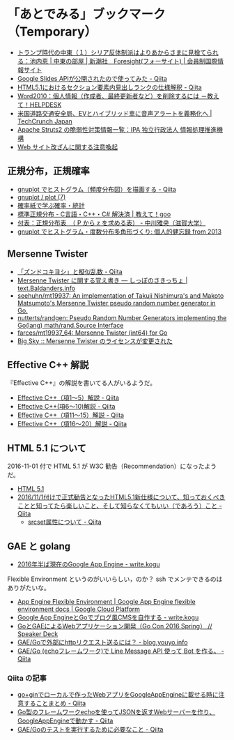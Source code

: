 # 「あとでみる」ブックマーク（Temporary）

- [トランプ時代の中東（１）シリア反体制派はよりあからさまに見捨てられる：池内恵 | 中東の部屋 | 新潮社　Foresight(フォーサイト) | 会員制国際情報サイト](http://www.fsight.jp/articles/-/41706)
- [Google Slides APIが公開されたので使ってみた - Qiita](http://qiita.com/howdy39/items/be30170f8722c6837ea5)
- [HTML5.1におけるセクション要素内見出しランクの仕様解釈 - Qiita](http://qiita.com/falsandtru/items/9d6659279fed10bc5901)
- [Word2010：個人情報（作成者、最終更新者など）を削除するには －教えて！HELPDESK](http://office-qa.com/Word/wd312.htm)
- [米国道路交通安全局、EVとハイブリッド車に音声アラートを義務化へ | TechCrunch Japan](http://jp.techcrunch.com/2016/11/15/20161114nhtsa-adds-safety-sound-requirement-for-new-electric-and-hybrid-vehicles/)
- [Apache Struts2 の脆弱性対策情報一覧：IPA 独立行政法人 情報処理推進機構](https://www.ipa.go.jp/security/announce/struts2_list.html)
- [Web サイト改ざんに関する注意喚起](https://www.jpcert.or.jp/at/2016/at160047.html)


## 正規分布，正規確率

- [gnuplot でヒストグラム（頻度分布図）を描画する - Qiita](http://qiita.com/iwiwi/items/4c7635d4c84bc785e47a)
- [gnuplot / plot (7)](http://newton.ph.unito.it/~moretti/gnuplot/plot7.html)
- [確率紙で学ぶ確率・統計](http://www.fml.t.u-tokyo.ac.jp/~sakai/kougi/ProbSystem/ProbPaper/probpaper.htm)
- [標準正規分布 - C言語・C++・C# 解決済 | 教えて！goo](http://oshiete.goo.ne.jp/qa/935719.html)
- [付表：正規分布表　（ P から z を求める表） - 中川雅央（滋賀大学）](http://www.biwako.shiga-u.ac.jp/sensei/mnaka/ut/normdistinvtab.html)
- [gnuplot でヒストグラム・度数分布多角形づくり: 個人的健忘録 from 2013](http://bluearth.cocolog-nifty.com/blog/2014/03/gnuplot-d8cc-1.html)

## Mersenne Twister

- [「ズンドコキヨシ」と擬似乱数 - Qiita](http://qiita.com/spiegel-im-spiegel/items/6a5bc07dbfa46a328e26)
- [Mersenne Twister に関する覚え書き — しっぽのさきっちょ | text.Baldanders.info](http://text.baldanders.info/remark/2016/03/mersenne-twister/)
- [seehuhn/mt19937: An implementation of Takuji Nishimura's and Makoto Matsumoto's Mersenne Twister pseudo random number generator in Go.](https://github.com/seehuhn/mt19937)
- [nutterts/randgen: Pseudo Random Number Generators implementing the Go(lang) math/rand.Source Interface](https://github.com/nutterts/randgen)
- [farces/mt19937_64: Mersenne Twister (int64) for Go](https://github.com/farces/mt19937_64)
- [Big Sky :: Mersenne Twister のライセンスが変更された](http://mattn.kaoriya.net/software/20130409093112.htm)

## Effective C++ 解説

『Effective C++』の解説を書いてる人がいるようだ。

- [Effective C++（項1〜5）解説 - Qiita](http://qiita.com/MoriokaReimen/items/58f183d421bb932cbbda)
- [Effective C++(項6〜10)解説 - Qiita](http://qiita.com/MoriokaReimen/items/bf301530e8f5d6d2fe90)
- [Effective C++（項11〜15）解説 - Qiita](http://qiita.com/MoriokaReimen/items/a2b00e8da6f6ec83949b)
- [Effective C++（項16〜20）解説 - Qiita](http://qiita.com/MoriokaReimen/items/4b51a41c9e8871907e80)

## HTML 5.1 について

2016-11-01 付で HTML 5.1 が W3C 勧告（Recommendation）になったようだ。

- [HTML 5.1](https://www.w3.org/TR/2016/REC-html51-20161101/index.html)
- [2016/11/1付けで正式勧告となったHTML5.1新仕様について、知っておくべきことと知ってたら楽しいこと、そして知らなくてもいい（であろう）こと - Qiita](http://qiita.com/kyoyababa/items/676d18e2692c43551867)
    - [srcset属性について - Qiita](http://qiita.com/C058/items/643a9ff2d23dfe3a0b37)

## GAE と golang

- [2016年半ば現在のGoogle App Engine - write.kogu](http://write.kogus.org/articles/Y2Rtpp)

Flexible Environment というのがいいらしい，のか？
ssh でメンテできるのはありがたいな。

- [App Engine Flexible Environment  |  Google App Engine flexible environment docs  |  Google Cloud Platform](https://cloud.google.com/appengine/docs/flexible/?hl=ja)
- [Google App EngineとGoでブログ風CMSを自作する - write.kogu](http://write.kogus.org/articles/laszmL)
- [GoとGAEによるWebアプリケーション開発（Go Con 2016 Spring） // Speaker Deck](https://speakerdeck.com/ttsuruoka/gotogaeniyoruwebapurikesiyonkai-fa-go-con-2016-spring)
- [GAE/Goで外部にhttpリクエスト送るには？ - blog.youyo.info](http://blog.youyo.info/post/2016/07/05/gae-go-outbound-http-request/)
- [GAE/Go (echoフレームワーク)で Line Message API 使って Bot を作る。 - Qiita](http://qiita.com/naoki_koreeda/items/8c818a3e9f6138ddbb87)

### Qiita の記事

- [go+ginでローカルで作ったWebアプリをGoogleAppEngineに載せる時に注意することまとめ - Qiita](http://qiita.com/CST_negi/items/bcb4730c6efeb838c4a7)
- [Go製のフレームワークechoを使ってJSONを返すWebサーバーを作り、GoogleAppEngineで動かす - Qiita](http://qiita.com/qube81/items/701279c43b33ce923613)
- [GAE/Goのテストを実行するために必要なこと - Qiita](http://qiita.com/ttyokoyama/items/5b99299ec112b580f03b)
